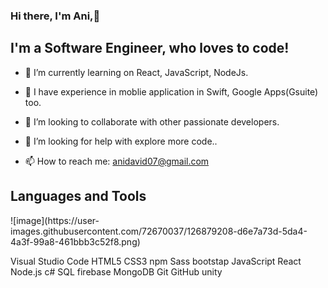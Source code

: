 ### Hi there, I'm Ani,👋

<h2>I'm a Software Engineer, who loves to code! </h2>


- 🌱 I’m currently learning on React, JavaScript, NodeJs.
- 🔭 I have experience in moblie application in Swift, Google Apps(Gsuite) too.
- 👯 I’m looking to collaborate with other passionate developers.
- 🤔 I’m looking for help with explore more code..

- 📫 How to reach me: anidavid07@gmail.com


<h2>Languages and Tools </h2>
![image](https://user-images.githubusercontent.com/72670037/126879208-d6e7a73d-5da4-4a3f-99a8-461bbb3c52f8.png)

Visual Studio Code
HTML5
CSS3
npm
Sass
bootstap
JavaScript
React
Node.js
c#
SQL
firebase
MongoDB
Git
GitHub
unity



